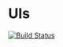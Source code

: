 # UIs
[![Build Status](https://travis-ci.org/solomonfrank/UIs.svg?branch=master)](https://travis-ci.org/solomonfrank/UIs)
